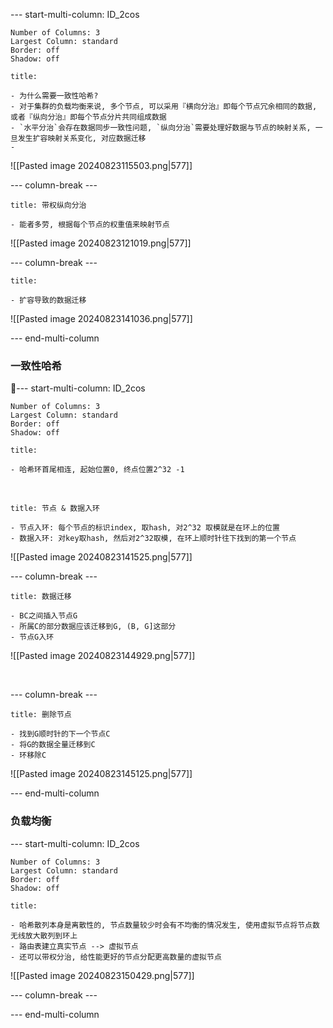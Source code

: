 --- start-multi-column: ID_2cos
```column-settings
Number of Columns: 3
Largest Column: standard
Border: off
Shadow: off
```

~~~ad-primary
title:  

- 为什么需要一致性哈希?
- 对于集群的负载均衡来说, 多个节点, 可以采用『横向分治』即每个节点冗余相同的数据, 或者『纵向分治』即每个节点分片共同组成数据
- `水平分治`会存在数据同步一致性问题, `纵向分治`需要处理好数据与节点的映射关系, 一旦发生扩容映射关系变化, 对应数据迁移
- 
~~~
![[Pasted image 20240823115503.png|577]]

--- column-break ---

~~~ad-grey
title: 带权纵向分治

- 能者多劳, 根据每个节点的权重值来映射节点
~~~
![[Pasted image 20240823121019.png|577]]

--- column-break ---

~~~ad-warn
title:  

- 扩容导致的数据迁移
~~~
![[Pasted image 20240823141036.png|577]]

--- end-multi-column
### 一致性哈希
--- start-multi-column: ID_2cos
```column-settings
Number of Columns: 3
Largest Column: standard
Border: off
Shadow: off
```

~~~ad-primary
title:  

- 哈希环首尾相连, 起始位置0, 终点位置2^32 -1 
~~~

</br>

~~~ad-grey
title: 节点 & 数据入环

- 节点入环: 每个节点的标识index, 取hash, 对2^32 取模就是在环上的位置
- 数据入环: 对key取hash, 然后对2^32取模, 在环上顺时针往下找到的第一个节点 
~~~
![[Pasted image 20240823141525.png|577]]

--- column-break ---

~~~ad-success
title: 数据迁移

- BC之间插入节点G
- 所属C的部分数据应该迁移到G, (B, G]这部分
- 节点G入环
~~~
![[Pasted image 20240823144929.png|577]]

</br>

--- column-break ---

~~~ad-warn
title: 删除节点

- 找到G顺时针的下一个节点C
- 将G的数据全量迁移到C
- 环移除C
~~~
![[Pasted image 20240823145125.png|577]]


--- end-multi-column
### 负载均衡
--- start-multi-column: ID_2cos
```column-settings
Number of Columns: 3
Largest Column: standard
Border: off
Shadow: off
```

~~~ad-ex
title:  

- 哈希散列本身是离散性的, 节点数量较少时会有不均衡的情况发生, 使用虚拟节点将节点数无线放大散列到环上
- 路由表建立真实节点 --> 虚拟节点
- 还可以带权分治, 给性能更好的节点分配更高数量的虚拟节点
~~~
![[Pasted image 20240823150429.png|577]]

--- column-break ---



--- end-multi-column